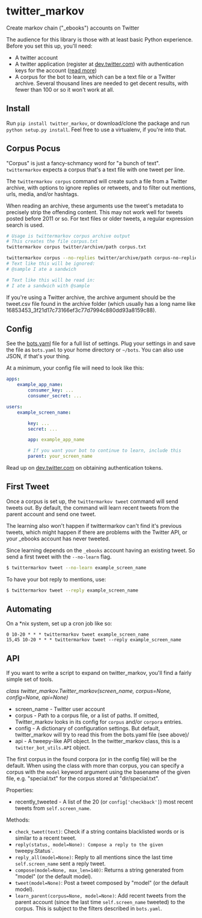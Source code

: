 twitter_markov
==============

Create markov chain ("_ebooks") accounts on Twitter

The audience for this library is those with at least basic Python experience. Before you set this up, you'll need:

* A twitter account
* A twitter application (register at [dev.twitter.com](http://dev.twitter.com)) with authentication keys for the account ([read more](https://dev.twitter.com/oauth))
* A corpus for the bot to learn, which can be a text file or a Twitter archive. Several thousand lines are needed to get decent results, with fewer than 100 or so it won't work at all.

## Install

Run `pip install twitter_markov`, or download/clone the package and run `python setup.py install`. Feel free to use a virtualenv, if you're into that.

## Corpus Pocus

"Corpus" is just a fancy-schmancy word for "a bunch of text". `twittermarkov` expects a corpus that's a text file with one tweet per line.

The `twittermarkov corpus` command will create such a file from a Twitter archive, with options to ignore replies or retweets, and to filter out mentions, urls, media, and/or hashtags.

When reading an archive, these arguments use the tweet's metadata to precisely strip the offending content. This may not work well for tweets posted before 2011 or so. For text files or older tweets, a regular expression search is used.

```bash
# Usage is twittermarkov corpus archive output
# This creates the file corpus.txt
twittermarkov corpus twitter/archive/path corpus.txt

twittermarkov corpus --no-replies twitter/archive/path corpus-no-replies.txt
# Text like this will be ignored:
# @sample I ate a sandwich

# Text like this will be read in:
# I ate a sandwich with @sample
````

If you're using a Twitter archive, the archive argument should be the tweet.csv file found in the archive folder (which usually has a long name like 16853453_3f21d17c73166ef3c77d7994c880dd93a8159c88).

## Config

See the [bots.yaml](https://github.com/fitnr/twitter_markov/blob/master/bots.yaml) file for a full list of settings. Plug your settings in and save the file as `bots.yaml` to your home directory  or `~/bots`. You can also use JSON, if that's your thing.

At a minimum, your config file will need to look like this:
````yaml
apps:
    example_app_name:
        consumer_key: ...
        consumer_secret: ...

users:
    example_screen_name:

        key: ...
        secret: ...

        app: example_app_name

        # If you want your bot to continue to learn, include this
        parent: your_screen_name
````

Read up on [dev.twitter.com](https://dev.twitter.com/oauth/overview) on obtaining authentication tokens.

## First Tweet

Once a corpus is set up, the `twittermarkov tweet` command will send tweets out. By default, the command will learn recent tweets from the parent account and send one tweet.

The learning also won't happen if twittermarkov can't find it's previous tweets, which might happen if there are problems with the Twitter API, or your _ebooks account has never tweeted.

Since learning depends on the `_ebooks` account having an existing tweet. So send a first tweet with the `--no-learn` flag.
````bash
$ twittermarkov tweet --no-learn example_screen_name
````

To have your bot reply to mentions, use:
````bash
$ twittermarkov tweet --reply example_screen_name
````

## Automating

On a *nix system, set up a cron job like so:

````
0 10-20 * * * twittermarkov tweet example_screen_name
15,45 10-20 * * * twittermarkov tweet --reply example_screen_name
````

## API

If you want to write a script to expand on twitter_markov, you'll find a fairly simple set of tools.

_class twitter_markov.Twitter_markov(screen_name, corpus=None, config=None, api=None)_

* screen_name - Twitter user account
* corpus - Path to a corpus file, or a list of paths. If omitted, Twitter_markov looks in its config for `corpus` and/or `corpora` entries.
* config - A dictionary of configuration settings. But default, twitter_markov will try to read this from the bots.yaml file (see above)/
* api - A tweepy-like API object. In the twitter_markov class, this is a `twitter_bot_utils.API` object.

The first corpus in the found corpora (or in the config file) will be the default. When using the class with more than corpus, you can specify a corpus with the `model` keyword argument using the basename of the given file, e.g. "special.txt" for the corpus stored at "dir/special.txt".

Properties:
* recently_tweeted - A list of the 20 (or `config['checkback']`) most recent tweets from `self.screen_name`.

Methods:

* `check_tweet(text)`: Check if a string contains blacklisted words or is similar to a recent tweet.
* `reply(status, model=None): Compose a reply to the given `tweepy.Status`.
* `reply_all(model=None)`: Reply to all mentions since the last time `self.screen_name` sent a reply tweet.
* `compose(model=None, max_len=140)`: Returns a string generated from "model" (or the default model).
* `tweet(model=None)`: Post a tweet composed by "model" (or the default model).
* `learn_parent(corpus=None, model=None)`: Add recent tweets from the parent account (since the last time `self.screen_name` tweeted) to the corpus. This is subject to the filters described in `bots.yaml`.

